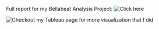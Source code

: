 Full report for my Bellabeat Analysis Project:
![Click here](https://rpubs.com/wanhuda/1326788) 

![Checkout my Tableau page for more visualization that I did](https://public.tableau.com/app/profile/wan.nur.huda.binti.wan.yunus/vizzes)
